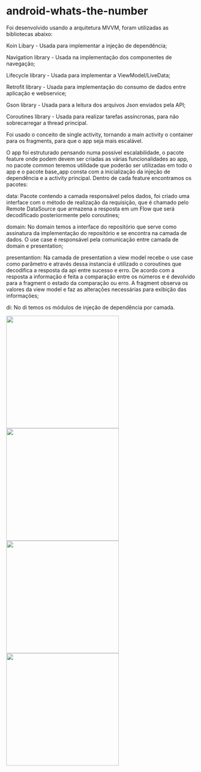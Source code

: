 # android-whats-the-number



<p>Foi desenvolvido usando a arquitetura MVVM, foram utilizadas as bibliotecas abaixo:</p>
<p>Koin Libary - Usada para implementar a injeção de dependência;</p>
<p>Navigation library - Usada na implementação dos componentes de navegação;</p>
<p>Lifecycle library - Usada para implementar a ViewModel/LiveData;</p>
<p>Retrofit library - Usada para implementação do consumo de dados entre aplicação e webservice;</p>
<p>Gson library - Usada para a leitura dos arquivos Json enviados pela API;</p>
<p>Coroutines library - Usada para realizar tarefas assíncronas, para não sobrecarregar a thread principal. </p>
<p>Foi usado o conceito de single activity, tornando a main activity o container para os fragments, para que o app seja mais escalável. </p>


<p> O app foi estruturado pensando numa possível escalabilidade, o pacote feature onde podem devem ser criadas as várias funcionalidades ao app, no pacote common teremos utilidade que poderão ser utilizadas em todo o app e o pacote base_app consta com a inicialização da injeção de dependência e a activity principal. Dentro de cada feature encontramos os pacotes:
<p>data: Pacote contendo a camada responsável pelos dados, foi criado uma interface com o método de realização da requisição, que é chamado pelo Remote DataSource que armazena a resposta em um Flow que será decodificado posteriormente pelo coroutines; 
</p>
<p>domain: No domain temos a interface do repositório que serve como assinatura da implementação do repositório e se encontra na camada de dados. O use case é responsável pela comunicação entre camada de domain e presentation; </p> 
<p>presentantion: Na camada de presentation a view model recebe o use case como parâmetro e através dessa instancia é utilizado o coroutines que decodifica a resposta da api entre sucesso e erro. De acordo com a resposta a informação é feita a comparação entre os números e é devolvido para a fragment o estado da comparação ou erro. A fragment observa os valores da view model e faz as alterações necessárias para exibição das informações;</p>
<p>di: No di temos os módulos de injeção de dependência por camada. </p>



<img src="images/Screenshot_isBigger.jpg" width="300" > 

<img src="images/Screenshot_isSmaller.jpg" width="300" >
<img src="images/Screenshot_isEqual.jpg" width="300" >

 <img src="images/Screenshot_Erro.jpg" width="300" >
